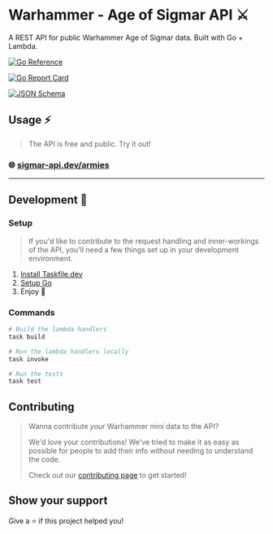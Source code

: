 # Warhammer - Age of Sigmar API ⚔️

A REST API for public Warhammer Age of Sigmar data. Built with Go + Lambda.

[![Go Reference](https://pkg.go.dev/badge/github.com/brittonhayes/warhammer-aos.svg)](https://pkg.go.dev/github.com/brittonhayes/warhammer-aos)

[![Go Report Card](https://goreportcard.com/badge/github.com/brittonhayes/warhammer-aos)](https://goreportcard.com/report/github.com/brittonhayes/warhammer-aos)

[![JSON Schema](https://github.com/brittonhayes/warhammer-aos/actions/workflows/validate.yml/badge.svg)](https://github.com/brittonhayes/warhammer-aos/actions/workflows/validate.yml)

## Usage ⚡

> The API is free and public. Try it out!

<!-- This is a placeholder domain name -->

### 🌐 [sigmar-api.dev/armies](https://github.com/brittonhayes/warhammer-aos)

[comment]: <> (## Docs 📝)

[comment]: <> (Looking for API documentation? We've got 'em! Our docs cover everything you can request from our API, how to do it, and)

[comment]: <> (how it works on the backend for anyone curious. Check em out!)

[comment]: <> (To get an example of a JSON response, check out the [data/json]&#40;data/json&#41; directory.)

[comment]: <> (### 🌐 [sigmar-api.dev/docs]&#40;https://github.com/brittonhayes/warhammer-aos&#41;)

---

## Development 🔧

### Setup

> If you'd like to contribute to the request handling and inner-workings of the API, you'll need a few things set up in your development environment.

1. [Install Taskfile.dev](https://taskfile.dev/#/)
2. [Setup Go](https://golang.org/doc/install)
3. Enjoy 🎉

### Commands

```sh
# Build the lambda handlers
task build

# Run the lambda handlers locally
task invoke

# Run the tests
task test
```

## Contributing

> Wanna contribute _your_  Warhammer mini data to the API?
>
> We'd love your contributions!
> We've tried to make it as easy as possible for people to add their info without needing to understand the code.
>
> Check out our [contributing page](https://github.com/brittonhayes/warhammer-aos) to get started!

## Show your support

Give a ⭐️ if this project helped you!
